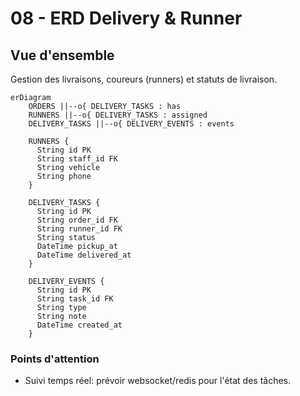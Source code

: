 # 08 - ERD Delivery & Runner

## Vue d'ensemble

Gestion des livraisons, coureurs (runners) et statuts de livraison.

```mermaid
erDiagram
    ORDERS ||--o{ DELIVERY_TASKS : has
    RUNNERS ||--o{ DELIVERY_TASKS : assigned
    DELIVERY_TASKS ||--o{ DELIVERY_EVENTS : events

    RUNNERS {
      String id PK
      String staff_id FK
      String vehicle
      String phone
    }

    DELIVERY_TASKS {
      String id PK
      String order_id FK
      String runner_id FK
      String status
      DateTime pickup_at
      DateTime delivered_at
    }

    DELIVERY_EVENTS {
      String id PK
      String task_id FK
      String type
      String note
      DateTime created_at
    }
```

### Points d'attention

- Suivi temps réel: prévoir websocket/redis pour l'état des tâches.
